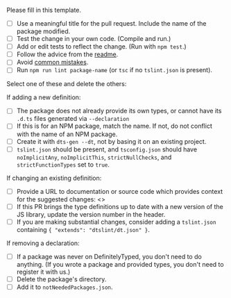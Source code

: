 Please fill in this template.

- [ ] Use a meaningful title for the pull request. Include the name of the package modified.
- [ ] Test the change in your own code. (Compile and run.)
- [ ] Add or edit tests to reflect the change. (Run with `npm test`.)
- [ ] Follow the advice from the [readme](https://github.com/DefinitelyTyped/DefinitelyTyped/blob/master/README.md#make-a-pull-request).
- [ ] Avoid [common mistakes](https://github.com/DefinitelyTyped/DefinitelyTyped/blob/master/README.md#common-mistakes).
- [ ] Run `npm run lint package-name` (or `tsc` if no `tslint.json` is present).

Select one of these and delete the others:

If adding a new definition:
- [ ] The package does not already provide its own types, or cannot have its `.d.ts` files generated via `--declaration`
- [ ] If this is for an NPM package, match the name. If not, do not conflict with the name of an NPM package.
- [ ] Create it with `dts-gen --dt`, not by basing it on an existing project.
- [ ] `tslint.json` should be present, and `tsconfig.json` should have `noImplicitAny`, `noImplicitThis`, `strictNullChecks`, and `strictFunctionTypes` set to `true`.

If changing an existing definition:
- [ ] Provide a URL to documentation or source code which provides context for the suggested changes: <<url here>>
- [ ] If this PR brings the type definitions up to date with a new version of the JS library, update the version number in the header.
- [ ] If you are making substantial changes, consider adding a `tslint.json` containing `{ "extends": "dtslint/dt.json" }`.

If removing a declaration:
- [ ] If a package was never on DefinitelyTyped, you don't need to do anything. (If you wrote a package and provided types, you don't need to register it with us.)
- [ ] Delete the package's directory.
- [ ] Add it to `notNeededPackages.json`.
